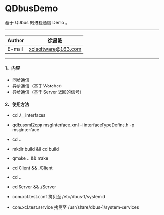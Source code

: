 QDbusDemo
===========================
基于 QDbus 的进程通信 Demo 。
****
	
|Author|徐昌隆|
|---|---
|E-mail|xclsoftware@163.com

****

#### 1、内容
   * 同步通信
   * 异步通信（基于 Watcher）
   * 异步通信（基于 Server 返回的信号）
#### 2、使用方法
   * cd ./__interfaces 
   * qdbusxml2cpp msgInterface.xml -i interfaceTypeDefine.h -p msgInterface
   * cd ..
   * mkdir build && cd build
   * qmake .. && make
   * cd Client && ./Client
   * cd ..
   * cd Server && ./Server

   * com.xcl.test.conf 拷贝至 /etc/dbus-1/system.d
   * com.xcl.test.service 拷贝至 /usr/share/dbus-1/system-services